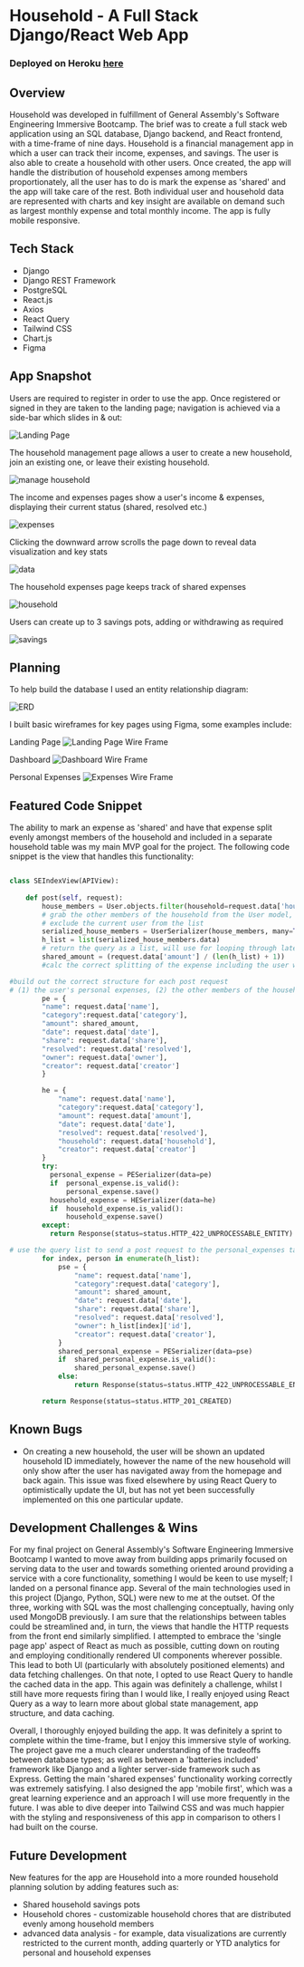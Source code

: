 # Household - A Full Stack Django/React Web App 

### Deployed on Heroku [here](https://household-app-project.herokuapp.com/)


## Overview
Household was developed in fulfillment of General Assembly's Software Engineering Immersive Bootcamp. The brief was to create a full stack web application using an SQL database, Django backend, and React frontend, with a time-frame of nine days. Household is a financial management app in which a user can track their income, expenses, and savings. The user is also able to create a household with other users. Once created, the app will handle the distribution of household expenses among members proportionately, all the user has to do is mark the expense as 'shared' and the app will take care of the rest. Both individual user and household data are represented with charts and key insight are available on demand such as largest monthly expense and total monthly income. The app is fully mobile responsive.      

## Tech Stack 

* Django 
* Django REST Framework
* PostgreSQL
* React.js
* Axios
* React Query
* Tailwind CSS 
* Chart.js
* Figma


## App Snapshot 
Users are required to register in order to use the app. Once registered or signed in they are taken to the landing page; navigation is achieved via a side-bar which slides in & out:

![Landing Page](./readme_assets/landing_nav.png)

The household management page allows a user to create a new household, join an existing one, or leave their existing household.

![manage household](./readme_assets/manage_household.png)

The income and expenses pages show a user's income & expenses, displaying their current status (shared, resolved etc.)

![expenses](./readme_assets/expenses.png)

Clicking the downward arrow scrolls the page down to reveal data visualization and key stats 

![data](./readme_assets/data.png)

The household expenses page keeps track of shared expenses

![household](./readme_assets/household.png)

Users can create up to 3 savings pots, adding or withdrawing as required

![savings](./readme_assets/savings.png)

## Planning
To help build the database I used an entity relationship diagram:

![ERD](./readme_assets/ERD.png)

I built basic wireframes for key pages using Figma, some examples include:

Landing Page 
![Landing Page Wire Frame](./readme_assets/WF_landing.png)

Dashboard
![Dashboard Wire Frame](./readme_assets/WF_dashboard.png)

Personal Expenses
![Expenses Wire Frame](./readme_assets/WF_expenses.png)


## Featured Code Snippet
The ability to mark an expense as 'shared' and have that expense split evenly amongst members of the household and included 
in a separate household table was my main MVP goal for the project. The following code snippet is the view that handles this 
functionality:  

```python 

class SEIndexView(APIView):
  
    def post(self, request):
        house_members = User.objects.filter(household=request.data['household']).exclude(id=request.data['creator']) 
        # grab the other members of the household from the User model, 
        # exclude the current user from the list
        serialized_house_members = UserSerializer(house_members, many=True)
        h_list = list(serialized_house_members.data) 
        # return the query as a list, will use for looping through later 
        shared_amount = (request.data['amount'] / (len(h_list) + 1)) 
        #calc the correct splitting of the expense including the user who shared it

#build out the correct structure for each post request 
# (1) the user's personal expenses, (2) the other members of the household's personal expenses, (3) the household expenses table 
        pe = {
        "name": request.data['name'],
        "category":request.data['category'],
        "amount": shared_amount,
        "date": request.data['date'],
        "share": request.data['share'],
        "resolved": request.data['resolved'],
        "owner": request.data['owner'],
        "creator": request.data['creator']
        }

        he = {
            "name": request.data['name'],
            "category":request.data['category'],
            "amount": request.data['amount'],
            "date": request.data['date'],
            "resolved": request.data['resolved'],
            "household": request.data['household'],
            "creator": request.data['creator']
        }
        try:
          personal_expense = PESerializer(data=pe)
          if  personal_expense.is_valid():
              personal_expense.save()
          household_expense = HESerializer(data=he)
          if  household_expense.is_valid():
              household_expense.save()
        except: 
          return Response(status=status.HTTP_422_UNPROCESSABLE_ENTITY)

# use the query list to send a post request to the personal_expenses table for each user in it 
        for index, person in enumerate(h_list):
            pse = {
                "name": request.data['name'],
                "category":request.data['category'],
                "amount": shared_amount,
                "date": request.data['date'],
                "share": request.data['share'],
                "resolved": request.data['resolved'],
                "owner": h_list[index]['id'],
                "creator": request.data['creator'],
            } 
            shared_personal_expense = PESerializer(data=pse)
            if  shared_personal_expense.is_valid():
                shared_personal_expense.save()
            else:
                return Response(status=status.HTTP_422_UNPROCESSABLE_ENTITY)

        return Response(status=status.HTTP_201_CREATED)


```


## Known Bugs

* On creating a new household, the user will be shown an updated household ID immediately, however the name of the new household will only show after the user has navigated away from the homepage and back again. This issue was fixed elsewhere by using React Query to optimistically update the UI, but has not yet been successfully implemented on this one particular update.

## Development Challenges & Wins

For my final project on General Assembly's Software Engineering Immersive Bootcamp I wanted to move away from building apps primarily focused on serving data to the user and towards something oriented around providing a service with a core functionality, something I would be keen to use myself; I landed on a personal finance app. Several of the main technologies used in this project (Django, Python, SQL) were new to me at the outset. Of the three, working with SQL was the most challenging conceptually, having only used MongoDB previously. I am sure that the relationships between tables could be streamlined and, in turn, the views that handle the HTTP requests from the front end similarly simplified. I attempted to embrace the 'single page app' aspect of React as much as possible, cutting down on routing and employing conditionally rendered UI components wherever possible. This lead to both UI (particularly with absolutely positioned elements) and data fetching challenges. On that note, I opted to use React Query to handle the cached data in the app. This again was definitely a challenge, whilst I still have more requests firing than I would like, I really enjoyed using React Query as a way to learn more about global state management, app structure, and data caching. 

Overall, I thoroughly enjoyed building the app. It was definitely a sprint to complete within the time-frame, but I enjoy this immersive style of working. The project gave me a much clearer understanding of the tradeoffs between database types; as well as between a 'batteries included' framework like Django and a lighter server-side framework such as Express. Getting the main 'shared expenses' functionality working correctly was extremely satisfying. I also designed the app 'mobile first', which was a great learning experience and an approach I will use more frequently in the future. I was able to dive deeper into Tailwind CSS and was much happier with the styling and responsiveness of this app in comparison to others I had built on the course.  


## Future Development

New features for the app are Household into a more rounded household planning solution by adding features such as: 

* Shared household savings pots 
* Household chores - customizable household chores that are distributed evenly among household members
* advanced data analysis - for example, data visualizations are currently restricted to the current month, adding quarterly or YTD analytics for personal and household expenses     

